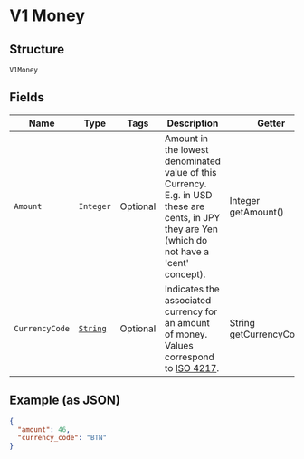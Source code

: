 
# V1 Money

## Structure

`V1Money`

## Fields

| Name | Type | Tags | Description | Getter |
|  --- | --- | --- | --- | --- |
| `Amount` | `Integer` | Optional | Amount in the lowest denominated value of this Currency. E.g. in USD<br>these are cents, in JPY they are Yen (which do not have a 'cent' concept). | Integer getAmount() |
| `CurrencyCode` | [`String`](/doc/models/currency.md) | Optional | Indicates the associated currency for an amount of money. Values correspond<br>to [ISO 4217](https://wikipedia.org/wiki/ISO_4217). | String getCurrencyCode() |

## Example (as JSON)

```json
{
  "amount": 46,
  "currency_code": "BTN"
}
```

